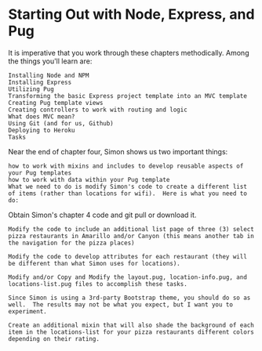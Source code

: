 # Starting Out with Node, Express, and Pug

It is imperative that you work through these chapters methodically.  Among the things you'll learn are:

    Installing Node and NPM
    Installing Express
    Utilizing Pug
    Transforming the basic Express project template into an MVC template
    Creating Pug template views
    Creating controllers to work with routing and logic
    What does MVC mean?
    Using Git (and for us, Github)
    Deploying to Heroku
    Tasks

Near the end of chapter four, Simon shows us two important things:

    how to work with mixins and includes to develop reusable aspects of your Pug templates
    how to work with data within your Pug template
    What we need to do is modify Simon's code to create a different list of items (rather than locations for wifi).  Here is what you need to do:

Obtain Simon's chapter 4 code and git pull or download it.

    Modify the code to include an additional list page of three (3) select pizza restaurants in Amarillo and/or Canyon (this means another tab in the navigation for the pizza places)

    Modify the code to develop attributes for each restaurant (they will be different than what Simon uses for locations).

    Modify and/or Copy and Modify the layout.pug, location-info.pug, and locations-list.pug files to accomplish these tasks.

    Since Simon is using a 3rd-party Bootstrap theme, you should do so as well.  The results may not be what you expect, but I want you to experiment.

    Create an additional mixin that will also shade the background of each item in the locations-list for your pizza restaurants different colors depending on their rating.